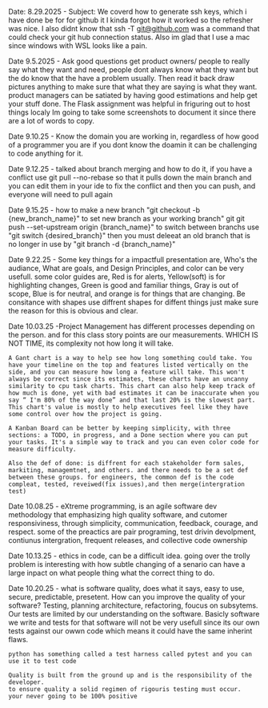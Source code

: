 Date: 8.29.2025 - Subject: We coverd how to generate ssh keys, which i have done be for for github it I kinda forgot how it worked so the refresher was nice. I also didnt know that  ssh -T git@github.com was a command that could check your git hub connection status. Also im glad that I use a mac since windows with WSL looks like a pain. 

Date 9.5.2025 - Ask good questions get product owners/ people to really say what they want and need, people dont always know what they want but the do know that the have a problem usually. Then read it back draw pictures anything to make sure that what they are saying is what they want. product managers can be satiated by having good estimations and help get your stuff done. The Flask assignment was helpful in friguring out to host things localy Im going to take some screenshots to document it since there are a lot of words to copy. 

Date 9.10.25 - Know the domain you are working in, regardless of how good of a programmer you are if you dont know the doamin it can be challenging to code anything for it. 

Date 9.12.25 - talked about branch merging and how to do it, if you have a conflict use git pull --no-rebase so that it pulls down the main branch and you can edit them in your ide to fix the conflict and then you can push, and everyone will need to pull again 

Date 9.15.25 - how to make a new branch "git checkout -b {new_branch_name}" to set new branch as your working branch" git git push --set-upstream origin {branch_name}" to switch between branchs use "git switch {desired_branch}" then you must deleeat an old branch that is no longer in use by "git branch -d {branch_name}"  

Date 9.22.25 - Some key things for a impactfull presentation are, Who's the audiance, What are goals, and Design Principles, and  color can be very usefull. some color guides are, Red is for alerts, Yellow(soft) is for highlighting changes, Green is good and familiar things, Gray is out of scope, Blue is for neutral, and orange is for things that are changing. Be consitance with shapes use diffrent shapes for diffent things just make sure the reason for this is obvious and clear.

Date 10.03.25 -Project Management has different processes depending on the person. and for this class story points are our measurements. WHICH IS NOT TIME, its complexity not how long it will take. 
    
    A Gant chart is a way to help see how long something could take. You have your timeline on the top and features listed vertically on the side, and you can measure how long a feature will take. This won't always be correct since its estimates, these charts have an uncanny similarity to cpu task charts. This chart can also help keep track of how much is done, yet with bad estimates it can be inaccurate when you say “ I'm 80% of the way done” and that last 20% is the slowest part. This chart's value is mostly to help executives feel like they have some control over how the project is going. 
    
    A Kanban Board can be better by keeping simplicity, with three sections: a TODO, in progress, and a Done section where you can put your tasks. It's a simple way to track and you can even color code for measure difficulty.

    Also the def of done: is diffrent for each stakeholder form sales, markiting, managemtnet, and others. and there needs to be a set def between these groups. for engineers, the common def is the code compleat, tested, reveiwed(fix issues),and then merge(intergration test)   

Date 10.08.25 - eXtreme programming, is an agile software dev methodology that emphasizing high quality software, and cutomer responsiviness, through simplicity, communication, feedback, courage, and respect. some of the preactics are pair programing, test drivin devolpment, contiunus intergration, frequent releases, and collective code ownership 

Date 10.13.25 - ethics in code, can be a difficult idea. going over the trolly problem is interesting with how subtle changing of a senario can have a large inpact on what people thing what the correct thing to do. 

Date 10.20.25 - what is software quality, does what it says, easy to use, secure, predictable, presetent. How can you improve the quality of your software? Testing, planning architecture, refactoring, foucus on subsytems. Our tests are limited by our understanding on the software. Basicly software we write and tests for that software will not be very usefull since its our own tests against our owwn code which means it could have the same inherint flaws. 

    python has something called a test harness called pytest and you can use it to test code 

    Quality is built from the ground up and is the responsibility of the developer. 
    to ensure quality a solid regimen of rigouris testing must occur. 
    your never going to be 100% positive